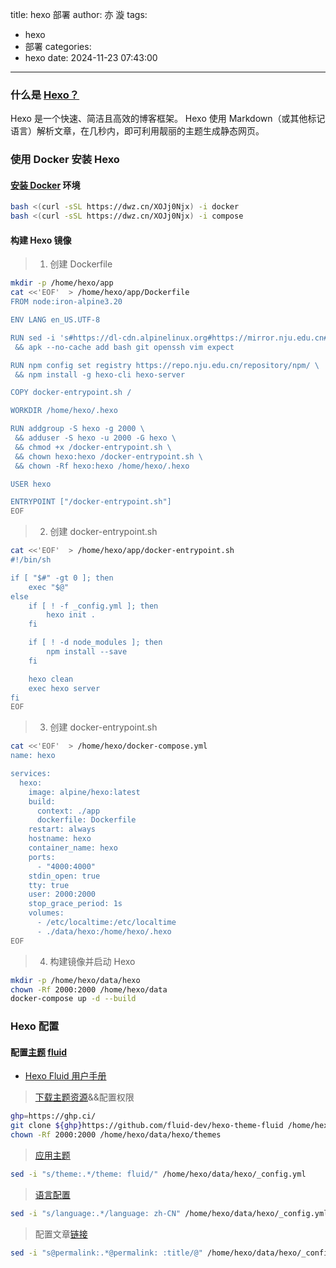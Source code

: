 title: hexo 部署
author: 亦 漩
tags:
  - hexo
  - 部署
categories:
  - hexo
date: 2024-11-23 07:43:00
---
### 什么是 [Hexo？](https://hexo.io/zh-cn)

Hexo 是一个快速、简洁且高效的博客框架。 Hexo 使用 Markdown（或其他标记语言）解析文章，在几秒内，即可利用靓丽的主题生成静态网页。

### 使用 Docker 安装 Hexo

#### [安装 Docker](https://docs.docker.com/engine/install/binaries/#install-daemon-and-client-binaries-on-linux) 环境

``` bash
bash <(curl -sSL https://dwz.cn/XOJj0Njx) -i docker
bash <(curl -sSL https://dwz.cn/XOJj0Njx) -i compose
```
#### 构建 Hexo 镜像

> 1. 创建 Dockerfile

``` bash
mkdir -p /home/hexo/app
cat <<'EOF'  > /home/hexo/app/Dockerfile
FROM node:iron-alpine3.20

ENV LANG en_US.UTF-8

RUN sed -i 's#https://dl-cdn.alpinelinux.org#https://mirror.nju.edu.cn#g' /etc/apk/repositories \
 && apk --no-cache add bash git openssh vim expect

RUN npm config set registry https://repo.nju.edu.cn/repository/npm/ \
 && npm install -g hexo-cli hexo-server

COPY docker-entrypoint.sh /

WORKDIR /home/hexo/.hexo

RUN addgroup -S hexo -g 2000 \
 && adduser -S hexo -u 2000 -G hexo \
 && chmod +x /docker-entrypoint.sh \
 && chown hexo:hexo /docker-entrypoint.sh \
 && chown -Rf hexo:hexo /home/hexo/.hexo

USER hexo

ENTRYPOINT ["/docker-entrypoint.sh"]
EOF
```

> 2. 创建 docker-entrypoint.sh

``` bash
cat <<'EOF'  > /home/hexo/app/docker-entrypoint.sh
#!/bin/sh

if [ "$#" -gt 0 ]; then
    exec "$@"
else
    if [ ! -f _config.yml ]; then
        hexo init .
    fi

    if [ ! -d node_modules ]; then
        npm install --save
    fi

    hexo clean
    exec hexo server
fi
EOF
```

> 3. 创建 docker-entrypoint.sh

``` bash
cat <<'EOF'  > /home/hexo/docker-compose.yml
name: hexo

services:
  hexo:
    image: alpine/hexo:latest
    build:
      context: ./app
      dockerfile: Dockerfile
    restart: always
    hostname: hexo
    container_name: hexo
    ports:
      - "4000:4000"
    stdin_open: true
    tty: true
    user: 2000:2000
    stop_grace_period: 1s
    volumes:
      - /etc/localtime:/etc/localtime
      - ./data/hexo:/home/hexo/.hexo
EOF
```

> 4. 构建镜像并启动 Hexo

```bash
mkdir -p /home/hexo/data/hexo
chown -Rf 2000:2000 /home/hexo/data
docker-compose up -d --build
```

### Hexo 配置

#### 配置[主题](https://hexo.io/themes) [fluid](https://github.com/fluid-dev/hexo-theme-fluid)

- [Hexo Fluid 用户手册](https://hexo.fluid-dev.com/docs/guide/)

> [下载主题资源](https://github.com/fluid-dev/hexo-theme-fluid?#2-获取主题最新版本)&&配置权限

```bash
ghp=https://ghp.ci/
git clone ${ghp}https://github.com/fluid-dev/hexo-theme-fluid /home/hexo/data/hexo/themes/fluid
chown -Rf 2000:2000 /home/hexo/data/hexo/themes
```
> [应用主题](https://github.com/fluid-dev/hexo-theme-fluid?#3-指定主题)

```bash
sed -i "s/theme:.*/theme: fluid/" /home/hexo/data/hexo/_config.yml
```
> [语言配置](https://hexo.fluid-dev.com/docs/guide/#语言配置)

```bash
sed -i "s/language:.*/language: zh-CN" /home/hexo/data/hexo/_config.yml
```
> 配置文章[链接](https://hexo.io/zh-cn/docs/configuration#网址)

```bash
sed -i "s@permalink:.*@permalink: :title/@" /home/hexo/data/hexo/_config.yml
```



